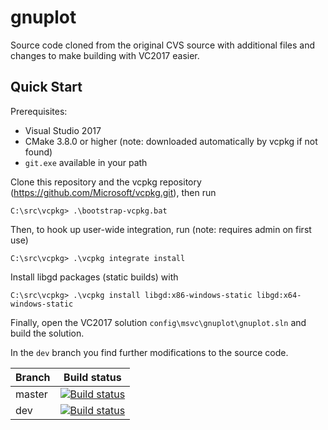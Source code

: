 # gnuplot

Source code cloned from the original CVS source with additional files and changes to make building with VC2017 easier. 

## Quick Start
Prerequisites:
- Visual Studio 2017
- CMake 3.8.0 or higher (note: downloaded automatically by vcpkg if not found)
- `git.exe` available in your path

Clone this repository and the vcpkg repository (https://github.com/Microsoft/vcpkg.git), then run
```
C:\src\vcpkg> .\bootstrap-vcpkg.bat
```
Then, to hook up user-wide integration, run (note: requires admin on first use)
```
C:\src\vcpkg> .\vcpkg integrate install
```
Install libgd packages (static builds) with
```
C:\src\vcpkg> .\vcpkg install libgd:x86-windows-static libgd:x64-windows-static
```

Finally, open the VC2017 solution `config\msvc\gnuplot\gnuplot.sln` and build the solution.

In the `dev` branch you find further modifications to the source code.

| Branch | Build status |
| ------ | ------------ |
| master | [![Build status](https://ci.appveyor.com/api/projects/status/vnyn8yrfit4wewc0/branch/master?svg=true)](https://ci.appveyor.com/project/AlexanderTaeschner/gnuplot/branch/master) |
| dev    | [![Build status](https://ci.appveyor.com/api/projects/status/vnyn8yrfit4wewc0/branch/dev?svg=true)](https://ci.appveyor.com/project/AlexanderTaeschner/gnuplot/branch/dev) |
